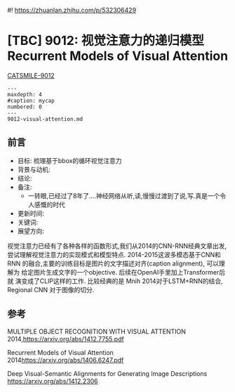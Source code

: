 #! https://zhuanlan.zhihu.com/p/532306429
# [TBC] 9012: 视觉注意力的递归模型 Recurrent Models of Visual Attention 

[CATSMILE-9012](http://catsmile.info/9012-visual-attention)


```{toctree}
---
maxdepth: 4
#caption: mycap
numbered: 0
---
9012-visual-attention.md
```

## 前言

- 目标: 梳理基于bbox的循环视觉注意力
- 背景与动机: 
- 结论: 
- 备注: 
  - 一转眼,已经过了8年了....神经网络从听,读,慢慢过渡到了说,写.真是一个令人感慨的时代
- 更新时间:
- 关键词: 
- 展望方向:


视觉注意力已经有了各种各样的函数形式,我们从2014的CNN-RNN经典文章出发,
尝试理解视觉注意力的实现模式和模型特点. 2014-2015这波多模态基于CNN和RNN
的融合,主要的训练目标是图片的文字描述对齐(caption alignment), 可以理解为
给定图片生成文字的一个objective. 后续在OpenAI手里加上Transformer后就
演变成了CLIP这样的工作. 比较经典的是 Mnih 2014对于LSTM+RNN的结合, 
Regional CNN 对于图像的切分.

## 参考

MULTIPLE OBJECT RECOGNITION WITH
VISUAL ATTENTION 2014,<https://arxiv.org/abs/1412.7755.pdf>

Recurrent Models of Visual Attention 2014<https://arxiv.org/abs/1406.6247.pdf>

Deep Visual-Semantic Alignments for Generating Image Descriptions <https://arxiv.org/abs/1412.2306>